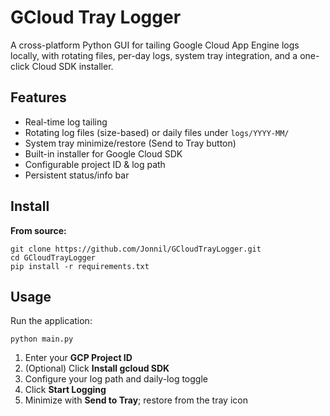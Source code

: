# GCloud Tray Logger

A cross-platform Python GUI for tailing Google Cloud App Engine logs locally, with rotating files, per-day logs, system tray integration, and a one-click Cloud SDK installer.

## Features

- Real-time log tailing  
- Rotating log files (size-based) or daily files under `logs/YYYY-MM/`  
- System tray minimize/restore (Send to Tray button)  
- Built-in installer for Google Cloud SDK  
- Configurable project ID & log path  
- Persistent status/info bar  

## Install

**From source:**

    git clone https://github.com/Jonnil/GCloudTrayLogger.git
    cd GCloudTrayLogger
    pip install -r requirements.txt

## Usage

Run the application:

    python main.py

1. Enter your **GCP Project ID**  
2. (Optional) Click **Install gcloud SDK**  
3. Configure your log path and daily-log toggle  
4. Click **Start Logging**  
5. Minimize with **Send to Tray**; restore from the tray icon  